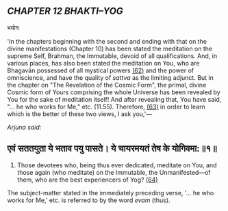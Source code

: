 ## *CHAPTER 12 BHAKTI–YOG*

भयोगः

'In the chapters beginning with the second and ending with that on the divine manifestations (Chapter 10) has been stated the meditation on the supreme Self, Brahman, the Immutable, devoid of all qualifications. And, in various places, has also been stated the meditation on You, who are Bhagavān possessed of all mystical powers [\(62\)](#page--1-0) and the power of omniscience, and have the quality of *sattva* as the limiting adjunct. But in the chapter on "The Revelation of the Cosmic Form", the primal, divine Cosmic form of Yours comprising the whole Universe has been revealed by You for the sake of meditation itself! And after revealing that, You have said, "… he who works for Me," etc. (11.55). Therefore, [\(63\)](#page--1-1) in order to learn which is the better of these two views, I ask you,'—

*Arjuna said:*

## एवं सततयुता ये भताव पयु पासते। ये चायरमयतं तेष के योगिवमा:॥१॥

1. Those devotees who, being thus ever dedicated, meditate on You, and those again (who meditate) on the Immutable, the Unmanifested—of them, who are the best experiencers of Yog? [\(64\)](#page--1-2)

The subject-matter stated in the immediately preceding verse, '... he who works for Me,' etc. is referred to by the word *evam* (thus).